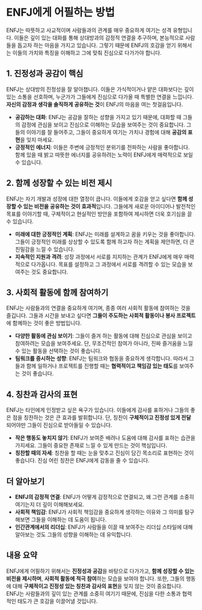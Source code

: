 # ENFJ에게 어필하는 방법

ENFJ는 따뜻하고 사교적이며 사람들과의 관계를 매우 중요하게 여기는 성격 유형입니다. 이들은 깊이 있는 대화를 통해 상대방과의 감정적 연결을 추구하며, 본능적으로 사람들을 돕고자 하는 마음을 가지고 있습니다. 그렇기 때문에 ENFJ의 호감을 얻기 위해서는 이들의 가치와 특징을 이해하고 그에 맞춰 진심으로 다가가야 합니다.

## 1. 진정성과 공감이 핵심
ENFJ는 상대방의 진정성을 잘 알아챕니다. 이들은 가식적이거나 얕은 대화보다는 깊이 있는 소통을 선호하며, 누군가가 그들에게 진심으로 다가올 때 특별한 연결을 느낍니다. **자신의 감정과 생각을 솔직하게 공유하는 것**이 ENFJ의 마음을 여는 첫걸음입니다.

- **공감하는 대화**: ENFJ는 공감을 잘하는 성향을 가지고 있기 때문에, 대화할 때 그들의 감정에 관심을 보이고 진심으로 이해하는 모습을 보여주는 것이 중요합니다. 그들의 이야기를 잘 들어주고, 그들이 중요하게 여기는 가치나 경험에 대해 **공감의 표현**을 잊지 마세요.
- **긍정적인 에너지**: 이들은 주변에 긍정적인 분위기를 전파하는 사람을 좋아합니다. 함께 있을 때 밝고 따뜻한 에너지를 공유하려는 노력이 ENFJ에게 매력적으로 보일 수 있습니다.

## 2. 함께 성장할 수 있는 비전 제시
ENFJ는 자기 개발과 성장에 대한 열정이 큽니다. 이들에게 호감을 얻고 싶다면 **함께 성장할 수 있는 비전을 공유하는 것이 효과적**입니다. 그들에게 새로운 아이디어나 발전적인 목표를 이야기할 때, 구체적이고 현실적인 방안을 포함하여 제시하면 더욱 호기심을 끌 수 있습니다.

- **미래에 대한 긍정적인 계획**: ENFJ는 미래를 설계하고 꿈을 키우는 것을 좋아합니다. 그들이 긍정적인 미래를 상상할 수 있도록 함께 하고자 하는 계획을 제안하면, 더 큰 친밀감을 느낄 수 있습니다.
- **지속적인 지원과 격려**: 성장 과정에서 서로를 지지하는 관계가 ENFJ에게 매우 매력적으로 다가옵니다. 목표를 설정하고 그 과정에서 서로를 격려할 수 있는 모습을 보여주는 것도 중요합니다.

## 3. 사회적 활동에 함께 참여하기
ENFJ는 사람들과의 연결을 중요하게 여기며, 종종 여러 사회적 활동에 참여하는 것을 즐깁니다. 그들과 시간을 보내고 싶다면 **그들이 주도하는 사회적 활동이나 봉사 프로젝트**에 함께하는 것이 좋은 방법입니다.

- **다양한 활동에 관심 보이기**: 그들이 즐겨 하는 활동에 대해 진심으로 관심을 보이고 참여하려는 모습을 보여주세요. 단, 무조건적인 참여가 아니라, 진짜 즐거움을 느낄 수 있는 활동을 선택하는 것이 좋습니다.
- **팀워크를 중시하는 성향**: ENFJ는 팀워크와 협동을 중요하게 생각합니다. 따라서 그들과 함께 일하거나 프로젝트를 진행할 때는 **협력적이고 책임감 있는 태도**를 보여주는 것이 좋습니다.

## 4. 칭찬과 감사의 표현
ENFJ는 타인에게 인정받고 싶은 욕구가 있습니다. 이들에게 감사를 표하거나 그들의 좋은 점을 칭찬하는 것은 큰 효과를 발휘합니다. 단, 칭찬이 **구체적이고 진정성 있게 전달**되어야만 그들이 진심으로 받아들일 수 있습니다.

- **작은 행동도 놓치지 않기**: ENFJ가 보여준 배려나 도움에 대해 감사를 표하는 습관을 가지세요. 그들이 중요한 존재로 느낄 수 있게 만드는 것이 핵심입니다.
- **칭찬할 때의 자세**: 칭찬을 할 때는 눈을 맞추고 진심이 담긴 목소리로 표현하는 것이 좋습니다. 진심 어린 칭찬은 ENFJ에게 감동을 줄 수 있습니다.

## 더 알아보기
- **ENFJ의 감정적 연결**: ENFJ가 어떻게 감정적으로 연결되고, 왜 그런 관계를 소중히 여기는지 더 깊이 이해해보세요.
- **사회적 책임감**: ENFJ가 사회적 책임감을 중요하게 생각하는 이유와 그 의미를 탐구해보면 그들을 이해하는 데 도움이 됩니다.
- **인간관계에서의 리더십**: ENFJ가 사람들을 이끌 때 보여주는 리더십 스타일에 대해 알아보는 것도 그들의 성향을 이해하는 데 유익합니다.

## 내용 요약
ENFJ에게 어필하기 위해서는 **진정성과 공감**을 바탕으로 다가가고, **함께 성장할 수 있는 비전을 제시하며**, **사회적 활동에 적극 참여**하는 모습을 보여야 합니다. 또한, 그들의 행동에 대해 **구체적이고 진정성 있는 칭찬과 감사의 표현**을 잊지 않는 것이 중요합니다. ENFJ는 사람들과의 깊이 있는 관계를 소중히 여기기 때문에, 진심을 다한 소통과 협력적인 태도가 큰 호감을 이끌어낼 것입니다.